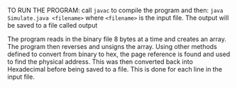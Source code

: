 TO RUN THE PROGRAM: call ```javac``` to compile the program and then:
```java Simulate.java <filename>```
where ```<filename>``` is the input file. The output will be saved to a file
called output

The program reads in the binary file 8 bytes at a time and creates an array. 
The program then reverses and unsigns the array. Using other methods defined 
to convert from binary to hex, the page reference is found and used to find
the physical address. This was then converted back into Hexadecimal before
being saved to a file. This is done for each line in the input file.
